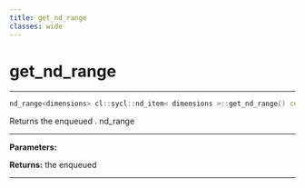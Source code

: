 ```yaml
---
title: get_nd_range
classes: wide
---
```

# get_nd_range

---

```cpp
nd_range<dimensions> cl::sycl::nd_item< dimensions >::get_nd_range() const
```


Returns the enqueued . nd_range


---
**Parameters:**

**Returns:** the enqueued 

---
